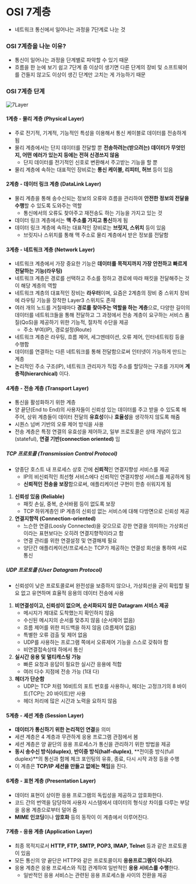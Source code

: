 # OSI 7계층
* 네트워크 통신에서 일어나는 과정을 7단계로 나눈 것
### OSI 7계층을 나눈 이유?
* 통신이 일어나는 과정을 단계별로 파악할 수 있기 때문
* 흐름을 한 눈에 보기 쉽고 7단계 중 이상이 생기면 다른 단계의 장비 및 소프트웨어를 건들지 않고도 이상이 생긴 단계만 고치는 게 가능하기 때문
  
### OSI 7계층 단계
![7Layer](https://velog.velcdn.com/images/tkppp-dev/post/439feccf-3dfa-4f54-9efc-c1f0ecc6bf5d/image.png)
#### 1계층 - 물리 계층 (Physical Layer)
* 주로 전기적, 기계적, 기능적인 특성을 이용해서 통신 케이블로 데이터를 전송하게 됨
* 물리 계층에서는 단지 데이터를 전달할 뿐 **전송하려는(받으려는) 데이터가 무엇인지, 어떤 에러가 있는지 등에는 전혀 신경쓰지 않음**
  * 단지 데이터를 전기적인 신호로 변환해서 주고받는 기능을 할 뿐
* 물리 계층에 속하는 대표적인 장비로는 **통신 케이블, 리피터, 허브** 등이 있음
#### 2계층 - 데이터 링크 계층 (DataLink Layer)
* 물리 계층을 통해 송수신되는 정보의 오류와 흐름을 관리하여 **안전한 정보의 전달을 수행**할 수 있도록 도와주는 역할
  * 통신에서의 오류도 찾아주고 재전송도 하는 기능을 가지고 있는 것
* 데이터 링크 계층에서는 **맥 주소를 가지고 통신**하게 됨
* 데이터 링크 계층에 속하는 대표적인 장비로는 **브릿지, 스위치** 등이 있음
  * 브릿지나 스위치를 통해 맥 주소로 물리 계층에서 받은 정보를 전달함
#### 3계층 - 네트워크 계층 (Network Layer)
* 네트워크 계층에서 가장 중요한 기능은 **데이터를 목적지까지 가장 안전하고 빠르게 전달하는 기능(라우팅)**
* 네트워크 계층은 경로를 선택하고 주소를 정하고 경로에 따라 패킷을 전달해주는 것이 해당 계층의 역할
* 네트워크 계층의 대표적인 장비는 **라우터**이며, 요즘은 2계층의 장비 중 스위치 장비에 라우팅 기능을 장착한 Layer3 스위치도 존재
* 여러 개의 노드를 거칠때마다 **경로를 찾아주는 역할을 하는 계층**으로, 다양한 길이의 데이터를 네트워크들을 통해 전달하고 그 과정에서 전송 계층이 요구하는 서비스 품질(QoS)을 제공하기 위한 기능적, 절차적 수단을 제공
  * 주소 부여(IP), 경로설정(Route)
* 네트워크 계층은 라우팅, 흐름 제어, 세그멘테이션, 오류 제어, 인터네트워킹 등을 수행함
* 데이터를 연결하는 다른 네트워크를 통해 전달함으로써 인터넷이 가능하게 만드는 계층
* 논리적인 주소 구조(IP), 네트워크 관리자가 직접 주소를 할당하는 구조를 가지며 **계층적(hierarchical)** 이다.
#### 4계층 - 전송 계층 (Transport Layer)
* 통신을 활성화하기 위한 계층
* 양 끝단(End to End)의 사용자들이 신뢰성 있는 데이터를 주고 받을 수 있도록 해주어, 상위 계층들이 데이터 전달의 **유효성**이나 **효율성**을 생각하지 않도록 해줌
* 시퀀스 넘버 기반의 오류 제어 방식을 사용
* 전송 계층은 특정 연결의 유효성을 제어하고, 일부 프로토콜은 상태 개념이 있고(stateful), **연결 기반(connection oriented)** 임
##### TCP 프로토콜 (Transmission Control Protocol)
* 양종단 호스트 내 프로세스 상호 간에 **신뢰적**인 연결지향성 서비스를 제공
  * IP의 비신뢰적인 최선형 서비스에다 신뢰적인 연결지향성 서비스를 제공하게 됨
  * **신뢰적인 전송을 보장**함으로써, 애플리케이션 구현이 한층 쉬워지게 됨
1. **신뢰성 있음 (Reliable)**
    * 패킷 손실, 중복, 순서바뀜 등이 없도록 보장
    * TCP 하위계층인 IP 계층의 신뢰성 없는 서비스에 대해 다방면으로 신뢰성 제공
2. **연결지향적 (Connection-oriented)**
    * 느슨한 연결(Loosly Connected)을 갖으므로 강한 연결을 의미하는 가상회선이라는 표현보다는 오히려 연결지향적이라고 함
    * 연결 관리를 위한 연결설정 및 연결해제 필요
    * 양단간 애플리케이션/프로세스는 TCP가 제공하는 연결성 회선을 통하여 서로 통신
##### UDP 프로토콜 (User Datagram Protocol)
* 신뢰성이 낮은 프로토콜로써 완전성을 보증하지 않으나, 가상회선을 굳이 확립할 필요 없고 유연하며 효율적 응용의 데이터 전송에 사용
1. **비연결성이고, 신뢰성이 없으며, 순서화되지 않은 Datagram 서비스 제공**
    * 메시지가 제대로 도착했는지 확인하지 않음
    * 수신된 메시지의 순서를 맞추지 않음 (순서제어 없음)
    * 흐름 제어를 위한 피드백을 하지 않음 (흐름제어 없음)
    * 특별한 오류 검출 및 제어 없음
    * UDP를 사용하는 프로그램 쪽에서 오류제어 기능을 스스로 갖춰야 함
    * 비연결접속상태 하에서 통신
2. **실시간 응용 및 멀티캐스팅 가능**
    * 빠른 요청과 응답이 필요한 실시간 응용에 적합
    * 여러 다수 지점에 전송 가능 (1대 다)
3. **헤더가 단순함**
    * UDP는 TCP 처럼 16비트의 포트 번호를 사용하나, 헤더는 고정크기의 8 바이트(TCP는 20 바이트)만 사용
    * 헤더 처리에 많은 시간과 노력을 요하지 않음
#### 5계층 - 세션 계층 (Session Layer)
* **데이터가 통신하기 위한 논리적인 연결**을 의미
* 세션 계층은 4 계층과 무관하게 응용 프로그램 관점에서 봄
* 세션 계층은 양 끝단의 응용 프로세스가 통신을 관리하기 위한 방법을 제공
* **동시 송수신 방식(duplex)**, **반이중 방식(half-duplex)**, **전이중 방식(full duplex)**의 통신과 함께 체크 포인팅의 유휴, 종료, 다시 시작 과정 등을 수행
* 이 계층은 **TCP/IP 세션을 만들고 없애는 책임**을 진다.
#### 6계층 - 표현 계층 (Presentation Layer)
* 데이터 표현이 상이한 응용 프로그램의 독립성을 제공하고 암호화한다.
* 코드 간의 번역을 담당하여 사용자 시스템에서 데이터의 형식상 차이를 다루는 부담을 응용 계층으로부터 덜어 줌
* **MIME 인코딩**이나 **암호화** 등의 동작이 이 계층에서 이루어진다.
#### 7계층 - 응용 계층 (Application Layer)
* 최종 목적지로서 **HTTP, FTP, SMTP, POP3, IMAP, Telnet** 등과 같은 프로토콜이 있음
* 모든 통신의 양 끝단은 HTTP와 같은 프로토콜이지 **응용프로그램이 아니다**.
* 응용 계층은 응용 프로세스와 직접 관계하여 일반적인 **응용 서비스를 수행**한다.
  * 일반적인 응용 서비스는 관련된 응용 프로세스들 사이의 전환을 제공
